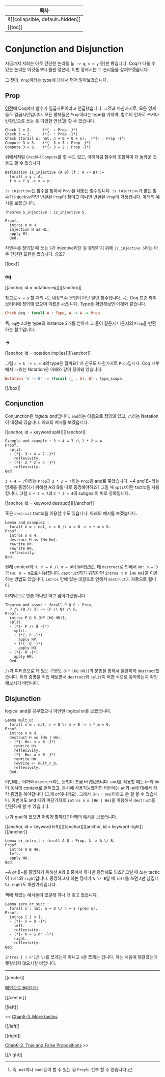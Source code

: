 | 목차 |
|-------------------|
|!![[collapsible, default=hidden]]  |
|[[toc]]|

# Conjunction and Disjunction

지금까지 저희는 아주 간단한 논리들 (`p -> q`, `x = y` 등)만 봤습니다. Coq가 다룰 수 있는 논리는 이것들보다 훨씬 많은데, 이번 장에서는 그 논리들을 살펴보겠습니다.

그 전에, `Prop`이라는 type에 대해서 먼저 알아보겠습니다.

## Prop

[이전](Chap4-2.html#higher-order-functions)에 Coq에서 함수가 일급시민이라고 언급했습니다. 그것과 마찬가지로, 모든 명제들도 일급시민입니다. 모든 명제들은 `Prop`이라는 type을 가지며, 함수의 인자로 쓰거나 반환값으로 쓰는 등 다양한 연산[^fc]을 할 수 있습니다.

[^fc]: 즉, `nat`이나 `bool`등이 할 수 있는 걸 `Prop`도 전부 할 수 있습니다.

```haskell, line_num
Check 2 = 2.     (*{- : Prop -}*)
Check 3 = 2.     (*{- : Prop -}*)
Check (forall n: nat, n + 0 = 0 + n).  (*{- : Prop -}*)
Compute 3 = 3.   (*{- 3 = 3 : Prop -}*)
Compute 3 = 2.   (*{- 3 = 2 : Prop -}*)
```

위에서처럼 `Check`나 `Compute`를 할 수도 있고, 아래처럼 함수와 조합하여 더 놀라운 것들도 할 수 있습니다.

```haskell, line_num
Definition is_injective {A B} (f : A -> B) :=
  forall x y : A,
  f x = f y -> x = y.
```

`is_injective`는 함수를 받아서 `Prop`을 내놓는 함수입니다. `is_injective`가 받는 함수가 injective하면 반환된 `Prop`이 참이고 아니면 반환된 `Prop`이 거짓입니다. 아래의 예시를 보겠습니다.

```haskell, line_num
Theorem S_injective : is_injective S.

Proof.
  intros n m H.
  injection H as H1.
  apply H1.
  Qed.
```

자연수를 정의할 때 쓰는 `S`가 injective하단 걸 증명하기 위해 `is_injective S`라는 아주 간단한 표현을 썼습니다. 쉽죠?

[[box]]

### eq

[[anchor, id = notation eq]][[/anchor]]

참고로 `x = y` 할 때의 `=`도 내장특수 문법이 아닌 일반 함수입니다. `=`는 Coq 표준 라이브러리에 정의돼 있으며 이름은 `eq`입니다. Type을 확인해보면 아래와 같습니다.

```haskell
Check @eq : forall A : Type, A -> A -> Prop.
```

즉, `eq`는 `A`라는 type의 instance 2개를 받아서 그 둘이 같은지 다른지의 `Prop`을 반환하는 함수입니다.

### ->

[[anchor, id = notation implies]][[/anchor]]

그럼 `a = b -> c = d`의 type은 뭘까요? 저 친구도 마찬가지로 `Prop`입니다. Coq 내부에서 `->`라는 Notation은 아래와 같이 정의돼 있습니다.

```haskell
Notation "A -> B" := (forall (_ : A), B) : type_scope.
```

[[/box]]

## Conjunction

Conjunction은 *logical and*입니다. `and`라는 이름으로 정의돼 있고, `/\`라는 Notation이 내장돼 있습니다. 아래의 예시를 보겠습니다.

[[anchor, id = keyword split]][[/anchor]]

```haskell, line_num
Example and_example : 3 + 4 = 7 /\ 2 * 2 = 4.
Proof.
  split.
  - (*{- 3 + 4 = 7 -}*)
    reflexivity.
  - (*{- 2 * 2 = 4 -}*)
    reflexivity.
Qed.
```

`3 + 4 = 7`이라는 `Prop`과 `2 * 2 = 4`라는 `Prop`을 and로 묶었습니다. ~_A and B_~라는 명제를 증명하기 위해선 A와 B를 따로 증명해야하죠? 그럴 때 `split`이란 tactic을 사용합니다. 그럼 `3 + 4 = 7`과 `2 * 2 = 4`의 subgoal이 따로 등록됩니다.

[[anchor, id = keyword destruct]][[/anchor]]

혹은 `destruct` tactic을 이용할 수도 있습니다. 아래의 예시를 보겠습니다.

```haskell, line_num
Lemma and_example2 :
  forall n m : nat, n = 0 /\ m = 0 -> n + m = 0.
Proof.
  intros n m H.
  destruct H as [Hn Hm].
  rewrite Hn.
  rewrite Hm.
  reflexivity.
Qed.
```

원래 context에 `H: n = 0 /\ m = 0`이 들어있었는데 `destruct`로 인해서 `Hn: n = 0`과 `Hm: m = 0`으로 나눠집니다. `destruct`하기 귀찮다면 `intros n m [Hn Hm]`을 이용하는 방법도 있습니다. `intros` 안에 있는 대괄호로 인해서 `destruct`가 자동으로 됩니다.

마지막으로 연습 하나만 하고 넘어가겠습니다.

```haskell, line_num
Theorem and_assoc : forall P Q R : Prop,
  P /\ (Q /\ R) -> (P /\ Q) /\ R.
Proof.
  intros P Q R [HP [HQ HR]].
  split.
  - (*{- P /\ Q -}*)
    split.
    + (*{- P -}*)
      apply HP.
    + (*{- Q -}*)
      apply HQ.
  - (*{- R -}*)
    apply HR.
  Qed.
```

`/\`가 여러겹으로 돼 있는 구문도 `[HP [HQ HR]]`의 문법을 통해서 깔끔하게 `destruct`했습니다. 위의 증명을 직접 해보면서 `destruct`와 `split`이 어떤 식으로 동작하는지 확인해보시기 바랍니다.

## Disjunction

logical and를 공부했으니 이번엔 logical or를 보겠습니다.

```haskell, line_num
Lemma mult_0:
  forall n m : nat, n = 0 \/ m = 0 -> n * m = 0.
Proof.
  intros n m H.
  destruct H as [Hn | Hm].
  - (*{- Hn: n = 0 -}*)
    rewrite Hn.
    reflexivity.
  - (*{- Hm: m = 0 -}*)
    rewrite Hm.
    rewrite <- mult_n_O.
    reflexivity.
  Qed.
```

이번에는 아까와 `destruct`하는 문법이 조금 바뀌었습니다. and를 적용할 때는 `Hn`과 `Hm`이 동시에 context로 들어갔고, 동시에 사용가능했지만 이번에는 `Hn`과 `Hm`에 대해서 각각 증명을 해야합니다 (그게 or이니까요). 그래서 `[Hn | Hm]`이라고 쓴 걸 볼 수 있습니다. 이번에도 and 때와 마찬가지로 `intros n m [Hn | Hm]`을 이용해서 `destruct`를 간편하게 할 수 있습니다.

`\/`가 goal에 있으면 어떻게 할까요? 아래의 예시를 보겠습니다.

[[anchor, id = keyword left]][[/anchor]][[anchor, id = keyword right]][[/anchor]]

```haskell, line_num
Lemma or_intro_l : forall A B : Prop, A -> A \/ B.
Proof.
  intros A B HA.
  left.
  apply HA.
Qed.
```

~_A or B_~를 증명하기 위해선 A와 B 중에서 하나만 증명해도 되죠? 그럴 때 쓰는 tactic이 `left`와 `right`입니다. 증명하고자 하는 명제가 `A \/ B`일 때 `left`를 쓰면 `A`만 남깁니다. `right`도 마찬가지입니다.

책에 재밌는 예시들이 있길래 하나 더 갖고 왔습니다.

```haskell, line_num
Lemma zero_or_succ :
  forall n : nat, n = 0 \/ n = S (pred n).
Proof.
  intros [ | n'].
  - (*{- n = 0 -}*)
    left.
    reflexivity.
  - (*{- n = S n' -}*)
    right.
    reflexivity.
Qed.
```

`intros [ | n']`은 `\/`를 쪼개는게 아니고 `n`을 쪼개는 겁니다. 저는 처음에 헷갈렸는데 헷갈리지 않으시길 바랍니다.

---

[[center]]

[메인으로 돌아가기](index.html)

[[/center]]

[[left]]

<< [Chap5-3. More tactics](Chap5-3.html)

[[/left]]

[[right]]

[Chap6-2. True and False Propositions](Chap6-2.html) >>

[[/right]]